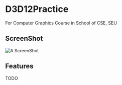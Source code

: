 # D3D12Practice
For Computer Graphics Course in School of CSE, SEU

## ScreenShot
![A ScreenShot](/assets/pic1.jpg)

## Features
TODO
